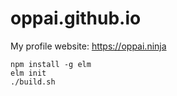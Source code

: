 oppai.github.io
===============

My profile website: https://oppai.ninja

```shell
npm install -g elm
elm init
./build.sh
```

